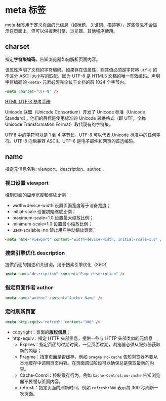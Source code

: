 # meta 标签

meta 标签用于定义页面的元信息（如标题、关键词、描述等），这些信息不会显示在页面上，但可以供搜索引擎、浏览器、其他程序使用。

## charset

指定**字符集编码**，告知浏览器如何解析页面内容。

该属性声明了文档的字符编码。如果存在该属性，则其值必须是字符串 `utf-8` 的不区分 ASCII 大小写的匹配，因为 UTF-8 是 HTML5 文档的唯一有效编码。声明字符编码的 `<meta>` 元素必须完全位于文档的前 1024 个字节内。

```html
<meta charset="UTF-8" />
```

[HTML UTF-8 参考手册](https://www.runoob.com/charsets/ref-html-utf8.html)

Unicode 联盟（Unicode Consortium）开发了 Unicode 标准（Unicode Standard）。他们的目标是使用标准的 Unicode 转换格式（即 UTF，全称 Unicode Transformation Format）取代现有的字符集。

UTF8 中的字符可以是 1 到 4 字节长。UTF-8 可以代表 Unicode 标准中的任何字符。UTF-8 向后兼容 ASCII。UTF-8 是电子邮件和网页的首选编码。

## name

指定元信息名称: viewport、description、author...

### 视口设置 viewport

控制页面的显示宽度和缩放比例：

- width=device-width 设置页面宽度等于设备宽度；
- initial-scale 设置初始缩放比例；
- maximum-scale=1.0 设置最大缩放比例；
- minimum-scale=1.0 设置最小缩放比例；
- user-scalable=no 禁止用户手动缩放页面；

```html
<meta name="viewport" content="width=device-width, initial-scale=1.0" />
```

### 搜索引擎优化 description

提供页面的描述和关键词，用于搜索引擎优化（SEO）

```html
<meta name="description" content="Page description" />
```

### 指定页面作者 author

```html
<meta name="author" content="Author Name" />
```

### 定时刷新页面

```html
<meta http-equiv="refresh" content="300" />
```

- copyright：页面的**版权信息**；
- http-equiv：指定 HTTP 头部信息，提供一些与 HTTP 头部类似的元信息
  - Expires：指定页面的过期时间，一旦页面过期，浏览器必须从服务器获取新的内容；
  - Pragma：指定页面是否缓存，例如 `pragma:no-cache` 告知浏览器不要从本地缓存中调用页面内容。在页面调试阶段可以确保总是获取最新的内容。
  - Cache-Conrol：控制缓存行为，例如 `Cache-Control:no-cache` 告知浏览器不要缓存页面内容。
  - refresh：指定页面的刷新时间，例如 `refresh:300` 表示每 300 秒刷新一次页面。
